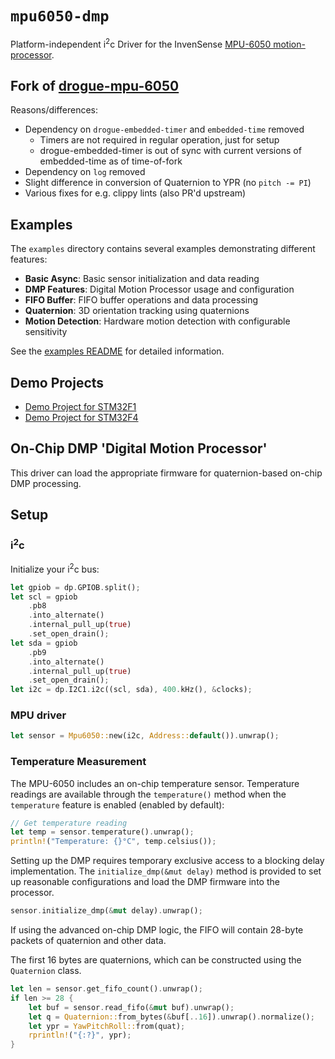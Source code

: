 # `mpu6050-dmp`

Platform-independent i<sup>2</sup>c Driver for the InvenSense [MPU-6050 motion-processor](https://invensense.tdk.com/products/motion-tracking/6-axis/mpu-6050/).

## Fork of [drogue-mpu-6050](https://github.com/drogue-iot/drogue-mpu-6050)
Reasons/differences:
* Dependency on `drogue-embedded-timer` and `embedded-time` removed
  - Timers are not required in regular operation, just for setup
  - drogue-embedded-timer is out of sync with current versions of embedded-time as of time-of-fork
* Dependency on `log` removed
* Slight difference in conversion of Quaternion to YPR (no `pitch -= PI`)
* Various fixes for e.g. clippy lints (also PR'd upstream)

## Examples

The `examples` directory contains several examples demonstrating different features:

- **Basic Async**: Basic sensor initialization and data reading
- **DMP Features**: Digital Motion Processor usage and configuration
- **FIFO Buffer**: FIFO buffer operations and data processing
- **Quaternion**: 3D orientation tracking using quaternions
- **Motion Detection**: Hardware motion detection with configurable sensitivity

See the [examples README](examples/README.md) for detailed information.

## Demo Projects
- [Demo Project for STM32F1](https://github.com/barafael/mpu6050-dmp-demo-f1)
- [Demo Project for STM32F4](https://github.com/barafael/mpu6050-dmp-demo-f4)

## On-Chip DMP 'Digital Motion Processor'

This driver can load the appropriate firmware for quaternion-based on-chip DMP processing.

## Setup

### i<sup>2</sup>c

Initialize your i<sup>2</sup>c bus:

```rust
let gpiob = dp.GPIOB.split();
let scl = gpiob
    .pb8
    .into_alternate()
    .internal_pull_up(true)
    .set_open_drain();
let sda = gpiob
    .pb9
    .into_alternate()
    .internal_pull_up(true)
    .set_open_drain();
let i2c = dp.I2C1.i2c((scl, sda), 400.kHz(), &clocks);
```

### MPU driver

```rust
let sensor = Mpu6050::new(i2c, Address::default()).unwrap();
```

### Temperature Measurement

The MPU-6050 includes an on-chip temperature sensor. Temperature readings are available through the `temperature()` method when the `temperature` feature is enabled (enabled by default):

```rust
// Get temperature reading
let temp = sensor.temperature().unwrap();
println!("Temperature: {}°C", temp.celsius());
```

Setting up the DMP requires temporary exclusive access to a blocking delay implementation.
The `initialize_dmp(&mut delay)` method is provided to set up reasonable configurations and load the DMP firmware into the processor.

```rust
sensor.initialize_dmp(&mut delay).unwrap();
```

If using the advanced on-chip DMP logic, the FIFO will contain 28-byte packets of quaternion and other data.

The first 16 bytes are quaternions, which can be constructed using the `Quaternion` class.

```rust
let len = sensor.get_fifo_count().unwrap();
if len >= 28 {
    let buf = sensor.read_fifo(&mut buf).unwrap();
    let q = Quaternion::from_bytes(&buf[..16]).unwrap().normalize();
    let ypr = YawPitchRoll::from(quat);
    rprintln!("{:?}", ypr);
}
```
